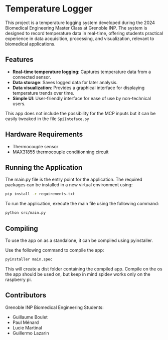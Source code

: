 # Temperature Logger

This project is a temperature logging system developed during the 2024 Biomedical Engineering Master Class at Grenoble INP. The system is designed to record temperature data in real-time, offering students practical experience in data acquisition, processing, and visualization, relevant to biomedical applications.

## Features
- **Real-time temperature logging**: Captures temperature data from a connected sensor.
- **Data storage**: Saves logged data for later analysis.
- **Data visualization**: Provides a graphical interface for displaying temperature trends over time.
- **Simple UI**: User-friendly interface for ease of use by non-technical users.
  
This app does not include the possibility for the MCP inputs but it can be easily tweaked in the file ```SpiInteface.py```

## Hardware Requirements
- Thermocouple sensor
- MAX31855 thermocouple conditionning circuit

## Running the Application

The main.py file is the entry point for the application. The required packages can be installed in a new virtual environment using:

```bash
pip install -r requirements.txt
```

To run the application, execute the main file using the following command:

```bash
python src/main.py
```

## Compiling

To use the app on as a standalone, it can be compiled using pyinstaller.

Use the following command to compile the app:

```bash
pyinstaller main.spec
```

This will create a dist folder containing the compiled app. Compile on the os the app should be used on, but keep in mind spidev works only on the raspberry pi.

## Contributors
Grenoble INP Biomedical Engineering Students:
- Guillaume Boulet
- Paul Ménard
- Lucie Martinal
- Guillermo Lazarin

